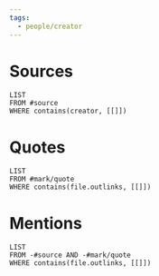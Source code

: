 ```yaml
---
tags:
  - people/creator
---
```


# Sources
```dataview
LIST
FROM #source
WHERE contains(creator, [[]])
```
# Quotes
```dataview
LIST
FROM #mark/quote
WHERE contains(file.outlinks, [[]])
```
# Mentions
```dataview
LIST
FROM -#source AND -#mark/quote
WHERE contains(file.outlinks, [[]])
```